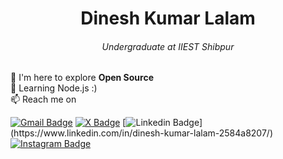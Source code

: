 <h1 align="center"> Dinesh Kumar Lalam </h1>
<h6 align="center"> Undergraduate at IIEST Shibpur </h6>

🚀 I'm here to explore **Open Source** <br>
🌱 Learning Node.js :) <br>
📫 Reach me on

[![Gmail Badge](https://img.shields.io/badge/-dineshlalam15@gmail.com-purple?style=flat-square&logo=Gmail&logoColor=white&link=mailto:dineshlalam15@gmail.com)](mailto:dineshlalam15@gmail.com)
[![X Badge](https://img.shields.io/badge/-dineshlalam15-black?style=flat-square&logo=X&logoColor=white&link=https://twitter.com/dineshlalam15/)](https://twitter.com/dineshlalam15)
[![Linkedin Badge](https://img.shields.io/badge/-DineshKumarLalam-blue?style=flat-square&logo=Linkedin&logoColor=white&link=[https://www.linkedin.com/in/anirudhemmadi/](https://www.linkedin.com/in/dinesh-kumar-lalam-2584a8207/))](https://www.linkedin.com/in/dinesh-kumar-lalam-2584a8207/)
[![Instagram Badge](https://img.shields.io/badge/-dinesh_lalam-red?style=flat-square&logo=instagram&logoColor=white&link=https://www.instagram.com/dinesh_lalam/)](https://www.instagram.com/dinesh_lalam/)

